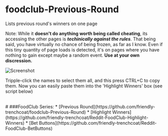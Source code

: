 # foodclub-Previous-Round
Lists previous round's winners on one page

Note: While it **doesn't do anything worth being called cheating**, its accessing the other pages is ***techinically against the rules***. 
That being said, you have virtually no chance of being frozen, as far as I know. Even if this tiny quantity of page loads is detected, it's on pages where you have nothing to gain except maybe a random event. **Use at your own discression.**

![Screenshot](http://i.imgur.com/IKPBrAv.png "Screenshot")

Tripple-click the names to select them all, and this press CTRL+C to copy them. 
Now you can easily paste them into the 'Highlight Winners' box (see script below)

<br>
#
###FoodClub Series:
* [Previous Round](https://github.com/friendly-trenchcoat/foodclub-Previous-Round)
* [Highlight Winners](https://github.com/friendly-trenchcoat/Reddit-FoodClub-Highlight-Winners)
* [Bet Buttons](https://github.com/friendly-trenchcoat/Reddit-FoodClub-BetButtons)
